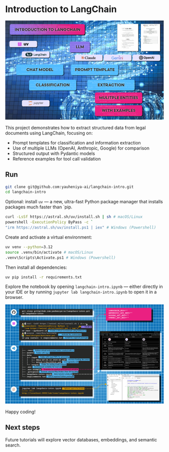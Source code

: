 # Introduction to LangChain

![agent_langchain-intro-overviw.png](./assets/agent_langchain-intro-overview.png)

This project demonstrates how to extract structured data from legal documents using LangChain, focusing on:

- Prompt templates for classification and information extraction
- Use of multiple LLMs (OpenAI, Anthropic, Google) for comparison
- Structured output with Pydantic models
- Reference examples for tool call validation

## Run

```bash
git clone git@github.com:yauheniya-ai/langchain-intro.git
cd langchain-intro
```
Optional: install `uv` — a new, ultra-fast Python package manager that installs packages much faster than `pip. 
```bash
curl -LsSf https://astral.sh/uv/install.sh | sh # macOS/Linux
powershell -ExecutionPolicy ByPass -c `
"irm https://astral.sh/uv/install.ps1 | iex" # Windows (Powershell)
```
Create and activate a virtual environment:
```bash
uv venv --python=3.12
source .venv/bin/activate # macOS/Linux
.venv\Scripts\Activate.ps1 # Windows (Powershell)
```
Then install all dependencies:
```bash
uv pip install -r requirements.txt
```

Explore the notebook by opening `langchain-intro.ipynb` — either directly in your IDE or by running `jupyter lab langchain-intro.ipynb` to open it in a browser.

![agent_langchain-intro.png](./assets/agent_langchain-intro-code.png)

Happy coding!

## Next steps
Future tutorials will explore vector databases, embeddings, and semantic search.